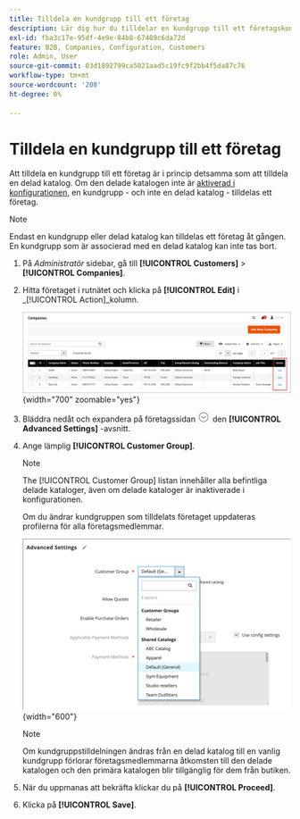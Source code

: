 ```yaml
---
title: Tilldela en kundgrupp till ett företag
description: Lär dig hur du tilldelar en kundgrupp till ett företagskonto i din Adobe Commerce-butik.
exl-id: fba3c17e-95df-4e9e-84b8-67409c6da72d
feature: B2B, Companies, Configuration, Customers
role: Admin, User
source-git-commit: 03d1892799ca5021aad5c19fc9f2bb4f5da87c76
workflow-type: tm+mt
source-wordcount: '208'
ht-degree: 0%

---
```


# Tilldela en kundgrupp till ett företag

Att tilldela en kundgrupp till ett företag är i princip detsamma som att tilldela en delad katalog. Om den delade katalogen inte är [aktiverad i konfigurationen](enable-basic-features.md), en kundgrupp - och inte en delad katalog - tilldelas ett företag.

>[!NOTE]
>
> Endast en kundgrupp eller delad katalog kan tilldelas ett företag åt gången. En kundgrupp som är associerad med en delad katalog kan inte tas bort.

1. På _Administratör_ sidebar, gå till **[!UICONTROL Customers]** > **[!UICONTROL Companies]**.

1. Hitta företaget i rutnätet och klicka på **[!UICONTROL Edit]** i _[!UICONTROL Action]_kolumn.

   ![Redigera företag](./assets/companies-grid-edit.png){width="700" zoomable="yes"}

1. Bläddra nedåt och expandera på företagssidan ![Expansionsväljare](../assets/icon-display-expand.png) den **[!UICONTROL Advanced Settings]** -avsnitt.

1. Ange lämplig **[!UICONTROL Customer Group]**.

   >[!NOTE]
   >
   >The [!UICONTROL Customer Group] listan innehåller alla befintliga delade kataloger, även om delade kataloger är inaktiverade i konfigurationen.

   Om du ändrar kundgruppen som tilldelats företaget uppdateras profilerna för alla företagsmedlemmar.

   ![Ändra kundgrupp eller delad katalog](./assets/company-advanced-settings-customer-group-admin.png){width="600"}

   >[!NOTE]
   >
   >Om kundgruppstilldelningen ändras från en delad katalog till en vanlig kundgrupp förlorar företagsmedlemmarna åtkomsten till den delade katalogen och den primära katalogen blir tillgänglig för dem från butiken.

1. När du uppmanas att bekräfta klickar du på **[!UICONTROL Proceed]**.

1. Klicka på **[!UICONTROL Save]**.
